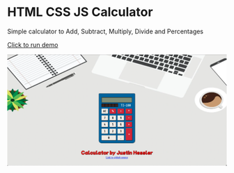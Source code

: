 # HTML CSS JS Calculator

Simple calculator to Add, Subtract, Multiply, Divide and Percentages

[Click to run demo](https://calculator-project-a1c83.web.app)

![Calculator](./images/Screen%20Shot%202022-07-31%20at%209.19.53%20PM.png)
